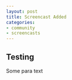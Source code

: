 ```yaml
---
layout: post
title: Screencast Added
categories: 
- community
- screencasts
---
```


## Testing

Some para text 